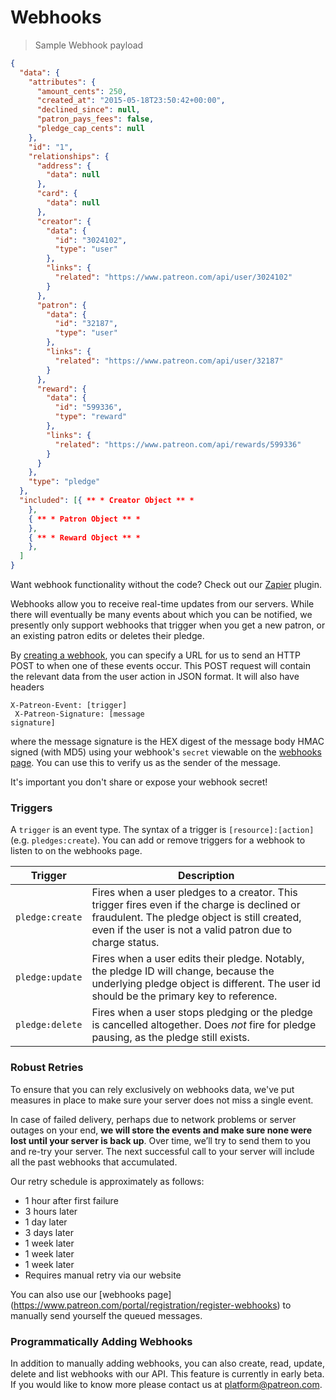 # Webhooks

> Sample Webhook payload

```json
{
  "data": {
    "attributes": {
      "amount_cents": 250,
      "created_at": "2015-05-18T23:50:42+00:00",
      "declined_since": null,
      "patron_pays_fees": false,
      "pledge_cap_cents": null
    },
    "id": "1",
    "relationships": {
      "address": {
        "data": null
      },
      "card": {
        "data": null
      },
      "creator": {
        "data": {
          "id": "3024102",
          "type": "user"
        },
        "links": {
          "related": "https://www.patreon.com/api/user/3024102"
        }
      },
      "patron": {
        "data": {
          "id": "32187",
          "type": "user"
        },
        "links": {
          "related": "https://www.patreon.com/api/user/32187"
        }
      },
      "reward": {
        "data": {
          "id": "599336",
          "type": "reward"
        },
        "links": {
          "related": "https://www.patreon.com/api/rewards/599336"
        }
      }
    },
    "type": "pledge"
  },
  "included": [{ ** * Creator Object ** *
    },
    { ** * Patron Object ** *
    },
    { ** * Reward Object ** *
    },
  ]
}
```
<aside class="notice">
Want webhook functionality without the code? Check out our <a href="#zapier">Zapier</a> plugin.
</aside>

Webhooks allow you to receive real-time updates from our servers.
While there will eventually be many events about which you can be notified,
we presently only support webhooks that trigger when you get a new patron, or an existing patron edits or deletes their pledge.

By [creating a webhook](https://www.patreon.com/portal/registration/register-webhooks),
you can specify a URL for us to send an HTTP POST to when one of these events occur.
This POST request will contain the relevant data from the user action in JSON format. It will also have headers

<code>X-Patreon-Event: [trigger]<br>
X-Patreon-Signature: [message signature]</code>

where the message signature is the HEX digest of the message body HMAC signed (with MD5)
using your webhook's `secret` viewable on the [webhooks page](https://www.patreon.com/platform/documentation/webhooks).
You can use this to verify us as the sender of the message.

<aside class="warning">
It's important you don't share or expose your webhook secret!
</aside>

### Triggers

A `trigger` is an event type. The syntax of a trigger is `[resource]:[action]` (e.g. `pledges:create`). You can add or remove triggers for a webhook to listen to on the webhooks page.

Trigger | Description
------- | -----------
`pledge:create` | Fires when a user pledges to a creator. This trigger fires even if the charge is declined or fraudulent. The pledge object is still created, even if the user is not a valid patron due to charge status.
`pledge:update` | Fires when a user edits their pledge. Notably, the pledge ID will change, because the underlying pledge object is different. The user id should be the primary key to reference.
`pledge:delete` | Fires when a user stops pledging or the pledge is cancelled altogether. Does _not_ fire for pledge pausing, as the pledge still exists.

### Robust Retries

To ensure that you can rely exclusively on webhooks data, we've put measures in place to make sure your server does not miss a single event. 

In case of failed delivery, perhaps due to network problems or server outages on your end, **we will store the events and make sure none were lost until your server is back up**. Over time, we’ll try to send them to you and re-try your server. The next successful call to your server will include all the past webhooks that accumulated.

Our retry schedule is approximately as follows:

- 1 hour after first failure
- 3 hours later
- 1 day later
- 3 days later
- 1 week later
- 1 week later
- 1 week later
- Requires manual retry via our website

You can also use our [webhooks page] (https://www.patreon.com/portal/registration/register-webhooks) to manually send yourself the queued messages.

### Programmatically Adding Webhooks

In addition to manually adding webhooks, you can also create, read, update, delete and list webhooks with our API. This feature is currently in early beta. If you would like to know more please contact us at [platform@patreon.com](mailto:platform@patreon.com).
